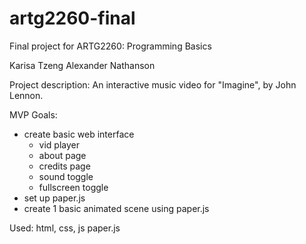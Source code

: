 # artg2260-final
Final project for ARTG2260: Programming Basics

Karisa Tzeng
Alexander Nathanson

Project description:
An interactive music video for "Imagine", by John Lennon.

MVP Goals:
- create basic web interface
  - vid player
  - about page
  - credits page
  - sound toggle
  - fullscreen toggle
- set up paper.js
- create 1 basic animated scene using paper.js

Used:
html, css, js
paper.js
